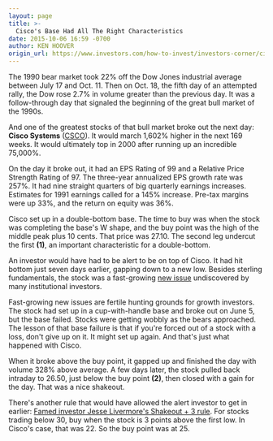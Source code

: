 ```yaml
---
layout: page
title: >-
  Cisco's Base Had All The Right Characteristics
date: 2015-10-06 16:59 -0700
author: KEN HOOVER
origin_url: https://www.investors.com/how-to-invest/investors-corner/cisco-systems-winning-base/
---
```


The 1990 bear market took 22% off the Dow Jones industrial average between July 17 and Oct. 11. Then on Oct. 18, the fifth day of an attempted rally, the Dow rose 2.7% in volume greater than the previous day. It was a follow-through day that signaled the beginning of the great bull market of the 1990s.

And one of the greatest stocks of that bull market broke out the next day: **Cisco Systems** ([CSCO](https://research.investors.com/quote.aspx?symbol=CSCO)). It would march 1,602% higher in the next 169 weeks. It would ultimately top in 2000 after running up an incredible 75,000%.

On the day it broke out, it had an EPS Rating of 99 and a Relative Price Strength Rating of 97. The three-year annualized EPS growth rate was 257%. It had nine straight quarters of big quarterly earnings increases. Estimates for 1991 earnings called for a 145% increase. Pre-tax margins were up 33%, and the return on equity was 36%.

Cisco set up in a double-bottom base. The time to buy was when the stock was completing the base's W shape, and the buy point was the high of the middle peak plus 10 cents. That price was 27.10. The second leg undercut the first **(1)**, an important characteristic for a double-bottom.

An investor would have had to be alert to be on top of Cisco. It had hit bottom just seven days earlier, gapping down to a new low. Besides sterling fundamentals, the stock was a fast-growing [new issue](http://news.investors.com/iponews.htm) undiscovered by many institutional investors.

Fast-growing new issues are fertile hunting grounds for growth investors. The stock had set up in a cup-with-handle base and broke out on June 5, but the base failed. Stocks were getting wobbly as the bears approached. The lesson of that base failure is that if you're forced out of a stock with a loss, don't give up on it. It might set up again. And that's just what happened with Cisco.

When it broke above the buy point, it gapped up and finished the day with volume 328% above average. A few days later, the stock pulled back intraday to 26.50, just below the buy point **(2)**, then closed with a gain for the day. That was a nice shakeout.

There's another rule that would have allowed the alert investor to get in earlier: [Famed investor Jesse Livermore's Shakeout + 3 rule](http://education.investors.com/investors-corner/441893-shakeout-plus-3-offers-twist-on-double-bottom.htm?ntt=shakeout+plus+three). For stocks trading below 30, buy when the stock is 3 points above the first low. In Cisco's case, that was 22. So the buy point was at 25.
